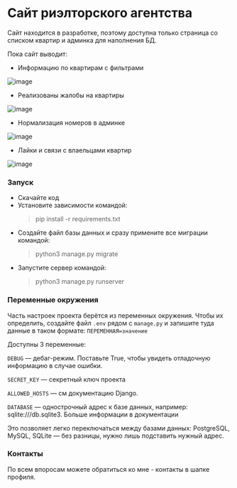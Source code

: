 # Сайт риэлторского агентства
Сайт находится в разработке, поэтому доступна только страница со списком квартир и админка для наполнения БД.

Пока сайт выводит:
* Информацию по квартирам с фильтрами

![image](https://user-images.githubusercontent.com/58893102/183011383-097dfda2-ded7-4336-8273-1280b52ff589.png)

* Реализованы жалобы на квартиры

![image](https://user-images.githubusercontent.com/58893102/183011547-83153b22-7e22-4157-ac28-9aef7975c128.png)

* Нормализация номеров в админке

![image](https://user-images.githubusercontent.com/58893102/183011671-d045c89b-b7ef-4881-9451-f947ebaee600.png)

* Лайки и связи с влаельцами квартир

![image](https://user-images.githubusercontent.com/58893102/183011754-eb7e9e31-b173-4d9b-8ee5-9779cf552f07.png)



### Запуск
* Скачайте код
* Установите зависимости командой:
  >pip install -r requirements.txt
* Создайте файл базы данных и сразу примените все миграции командой:
  >python3 manage.py migrate
* Запустите сервер командой:
  >python3 manage.py runserver
  
  
### Переменные окружения
Часть настроек проекта берётся из переменных окружения. Чтобы их определить, создайте файл ```.env``` рядом с ```manage.py``` и запишите туда данные в таком формате: ```ПЕРЕМЕННАЯ=значение```

Доступны 3 переменные:

```DEBUG``` — дебаг-режим. Поставьте True, чтобы увидеть отладочную информацию в случае ошибки.

```SECRET_KEY``` — секретный ключ проекта

```ALLOWED_HOSTS``` — см документацию Django.

```DATABASE``` — однострочный адрес к базе данных, например: sqlite:///db.sqlite3. Больше информации в документации

Это позволяет легко переключаться между базами данных: PostgreSQL, MySQL, SQLite — без разницы, нужно лишь подставить нужный адрес.

### Контакты
По всем впоросам можете обратиться ко мне - контакты в шапке профиля.
